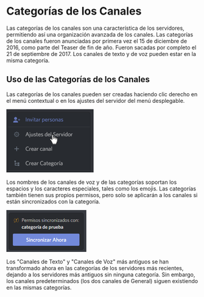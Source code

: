 <!-- TITLE:[ES] Categorías de los Canales -->
<!-- SUBTITLE: Un resumen de las categorías de los canales -->

# Categorías de los Canales
Las categorías de los canales son una característica de los servidores, permitiendo así una organización avanzada de los canales. Las categorías de los canales fueron anunciadas por primera vez el 15 de diciembre de 2016, como parte del Teaser de fin de año. Fueron sacadas por completo el 21 de septiembre de 2017. Los canales de texto y de voz pueden estar en la misma categoría.

## Uso de las Categorías de los Canales
Las categorías de los canales pueden ser creadas haciendo clic derecho en el menú contextual o en los ajustes del servidor del menú desplegable.  

![Menuservidor](/uploads/es/menuservidor.png "Ajustes del servidor desplegable con categorías")

Los nombres de los canales de voz y de las categorías soportan los espacios y los caracteres especiales, tales como los emojis. Las categorías también tienen sus propios permisos, pero solo se aplicarán a los canales si están sincronizados con la categoría.

![Sincronizacion](/uploads/es/sincronizacion.png "Alerta de Sincronización")

Los "Canales de Texto" y "Canales de Voz" más antiguos se han transformado ahora en las categorías de los servidores más recientes, dejando a los servidores más antiguos sin ninguna categoría. Sin embargo, los canales predeterminados (los dos canales de General) siguen existiendo en las mismas categorías.



